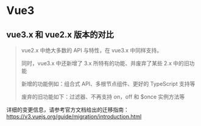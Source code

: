 # Vue3

## vue3.x 和 vue2.x 版本的对比

> vue2.x 中绝大多数的 API 与特性，在 vue3.x 中同样支持。
>
> 同时，vue3.x 中还新增了 3.x 所特有的功能、并废弃了某些 2.x 中的旧功能
>
> 新增的功能例如：组合式 API、多根节点组件、更好的 TypeScript 支持等
>
> 废弃的旧功能如下：过滤器、不再支持 $on，$off 和 $once 实例方法等

详细的变更信息，请参考官方文档给出的迁移指南：https://v3.vuejs.org/guide/migration/introduction.html














